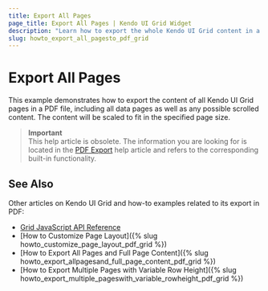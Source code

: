 ```yaml
---
title: Export All Pages
page_title: Export All Pages | Kendo UI Grid Widget
description: "Learn how to export the whole Kendo UI Grid content in a PDF file."
slug: howto_export_all_pagesto_pdf_grid
---
```


# Export All Pages

This example demonstrates how to export the content of all Kendo UI Grid pages in a PDF file, including all data pages as well as any possible scrolled content. The content will be scaled to fit in the specified page size.

> **Important**  
> This help article is obsolete. The information you are looking for is located in the [PDF Export](/controls/data-management/grid/pdf-export#pdf-export-of-all-pages) help article and refers to the corresponding built-in functionality.

## See Also

Other articles on Kendo UI Grid and how-to examples related to its export in PDF:

* [Grid JavaScript API Reference](/api/javascript/ui/grid)
* [How to Customize Page Layout]({% slug howto_customize_page_layout_pdf_grid %})
* [How to Export All Pages and Full Page Content]({% slug howto_export_allpagesand_full_page_content_pdf_grid %})
* [How to Export Multiple Pages with Variable Row Height]({% slug howto_export_multiple_pageswith_variable_rowheight_pdf_grid %})
